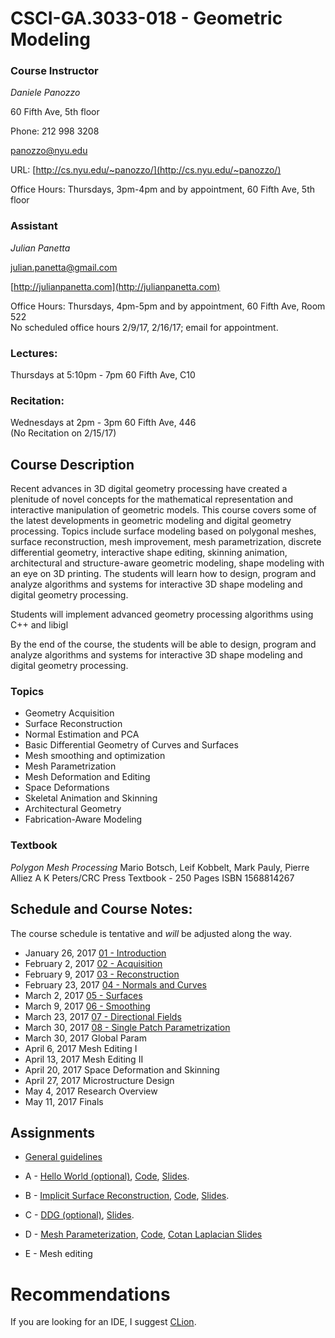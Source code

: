 # CSCI-GA.3033-018 - Geometric Modeling

### Course Instructor
*Daniele Panozzo*

60 Fifth Ave, 5th floor

Phone: 212 998 3208

[panozzo@nyu.edu](mailto:panozzo@nyu.edu)

URL: [http://cs.nyu.edu/~panozzo/](http://cs.nyu.edu/~panozzo/)

Office Hours: Thursdays, 3pm-4pm and by appointment, 60 Fifth Ave, 5th floor

### Assistant
*Julian Panetta*

[julian.panetta@gmail.com](mailto:julian.panetta@gmail.com)

[http://julianpanetta.com](http://julianpanetta.com)

Office Hours: Thursdays, 4pm-5pm and by appointment, 60 Fifth Ave, Room 522  
No scheduled office hours 2/9/17, 2/16/17; email for appointment.

### Lectures:
Thursdays at 5:10pm - 7pm
60 Fifth Ave, C10

### Recitation:
Wednesdays at 2pm - 3pm
60 Fifth Ave, 446  
(No Recitation on 2/15/17)

## Course Description

Recent advances in 3D digital geometry processing have created a plenitude of novel concepts for the mathematical representation and interactive manipulation of geometric models. This course covers some of the latest developments in geometric modeling and digital geometry processing. Topics include surface modeling based on polygonal meshes, surface reconstruction, mesh improvement, mesh parametrization, discrete differential geometry, interactive shape editing, skinning animation, architectural and structure-aware geometric modeling, shape modeling with an eye on 3D printing. The students will learn how to design, program and analyze algorithms and systems for interactive 3D shape modeling and digital geometry processing.

Students will implement advanced geometry processing algorithms using C++ and libigl

By the end of the course, the students will be able to design, program and analyze algorithms and systems for interactive 3D shape modeling and digital geometry processing.

### Topics

* Geometry Acquisition
* Surface Reconstruction
* Normal Estimation and PCA
* Basic Differential Geometry of Curves and Surfaces
* Mesh smoothing and optimization
* Mesh Parametrization
* Mesh Deformation and Editing
* Space Deformations
* Skeletal Animation and Skinning
* Architectural Geometry
* Fabrication-Aware Modeling

### Textbook
*Polygon Mesh Processing*
Mario Botsch, Leif Kobbelt, Mark Pauly, Pierre Alliez
A K Peters/CRC Press
Textbook - 250 Pages
ISBN 1568814267

## Schedule and Course Notes:

The course schedule is tentative and *will* be adjusted along the way.

* January 26, 2017	[01 - Introduction](http://cs.nyu.edu/~panozzo/gp/01%20-%20Introduction.pdf)
* February 2, 2017	[02 - Acquisition](http://cs.nyu.edu/~panozzo/gp/02%20-%20Acquisition.pdf)
* February 9, 2017	[03 - Reconstruction](http://cs.nyu.edu/~panozzo/gp/03%20-%20Reconstruction.pdf)
* February 23, 2017	[04 - Normals and Curves](http://cs.nyu.edu/~panozzo/gp/04%20-%20Normal%20Estimation,%20Curves.pdf)
* March 2, 2017	[05 - Surfaces](http://cs.nyu.edu/~panozzo/gp/05%20-%20Surfaces.pdf)
* March 9, 2017	[06 - Smoothing](http://cs.nyu.edu/~panozzo/gp/06%20-%20Smoothing.pdf)
* March 23, 2017	[07 - Directional Fields](http://cs.nyu.edu/~panozzo/gp/07%20-%20Directional%20Fields.pdf)
* March 30, 2017	[08 - Single Patch Parametrization](http://cs.nyu.edu/~panozzo/gp/08%20-%20Single%20Patch%20Parametrization.pdf)
* March 30, 2017	Global Param
* April 6, 2017	Mesh Editing I
* April 13, 2017	Mesh Editing II
* April 20, 2017	Space Deformation and Skinning
* April 27, 2017	Microstructure Design
* May 4, 2017	Research Overview
* May 11, 2017	Finals

## Assignments

* [General guidelines](https://github.com/danielepanozzo/gp/raw/master/guidelines.pdf)

* A - [Hello World (optional)](https://github.com/NYUGP17/Assignment_1/raw/master/assignment1.pdf), [Code](https://github.com/NYUGP17/Assignment_1/), [Slides](https://github.com/danielepanozzo/gp/raw/master/recitation_slides/section_1.pdf).
* B - [Implicit Surface Reconstruction](https://github.com/NYUGP17/Assignment_2/raw/master/assignment2.pdf), [Code](https://github.com/NYUGP17/Assignment_2/), [Slides](https://github.com/danielepanozzo/gp/raw/master/recitation_slides/section_2.pdf).
* C - [DDG (optional)](https://github.com/NYUGP17/Assignment_3/raw/master/assignment3.pdf), [Slides](https://github.com/danielepanozzo/gp/raw/master/recitation_slides/section_3.pdf).
* D - [Mesh Parameterization](https://github.com/NYUGP17/Assignment_4/raw/master/assignment4.pdf), [Code](https://github.com/NYUGP17/Assignment_4/), [Cotan Laplacian Slides](https://github.com/danielepanozzo/gp/raw/master/recitation_slides/CotanLaplacian.pdf)
* E - Mesh editing

# Recommendations

If you are looking for an IDE, I suggest [CLion](https://www.jetbrains.com/clion/).

